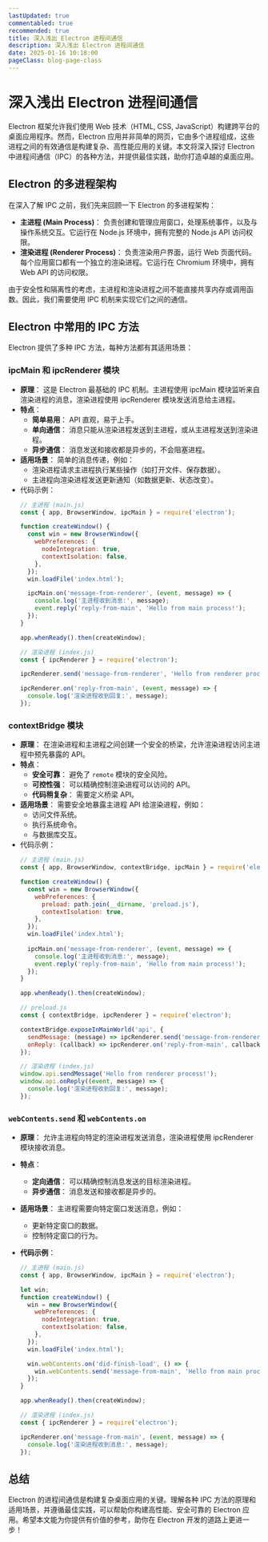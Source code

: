 ```yaml
---
lastUpdated: true
commentabled: true
recommended: true
title: 深入浅出 Electron 进程间通信
description: 深入浅出 Electron 进程间通信
date: 2025-01-16 10:18:00
pageClass: blog-page-class
---
```


# 深入浅出 Electron 进程间通信 #

Electron 框架允许我们使用 Web 技术（HTML, CSS, JavaScript）构建跨平台的桌面应用程序。然而，Electron 应用并非简单的网页，它由多个进程组成，这些进程之间的有效通信是构建复杂、高性能应用的关键。本文将深入探讨 Electron 中进程间通信（IPC）的各种方法，并提供最佳实践，助你打造卓越的桌面应用。

## Electron 的多进程架构 ##

在深入了解 IPC 之前，我们先来回顾一下 Electron 的多进程架构：

- **主进程 (Main Process)**：  负责创建和管理应用窗口，处理系统事件，以及与操作系统交互。它运行在 Node.js 环境中，拥有完整的 Node.js API 访问权限。
- **渲染进程 (Renderer Process)**：  负责渲染用户界面，运行 Web 页面代码。每个应用窗口都有一个独立的渲染进程。它运行在 Chromium 环境中，拥有 Web API 的访问权限。

由于安全性和隔离性的考虑，主进程和渲染进程之间不能直接共享内存或调用函数。因此，我们需要使用 IPC 机制来实现它们之间的通信。

## Electron 中常用的 IPC 方法 ##

Electron 提供了多种 IPC 方法，每种方法都有其适用场景：

### ipcMain 和 ipcRenderer 模块 ###

- **原理**： 这是 Electron 最基础的 IPC 机制。主进程使用 ipcMain 模块监听来自渲染进程的消息，渲染进程使用 ipcRenderer 模块发送消息给主进程。
- **特点**：
  - **简单易用**：  API 直观，易于上手。
  - **单向通信**：  消息只能从渲染进程发送到主进程，或从主进程发送到渲染进程。
  - **异步通信**：  消息发送和接收都是异步的，不会阻塞进程。
- **适用场景**：  简单的消息传递，例如：
  - 渲染进程请求主进程执行某些操作（如打开文件、保存数据）。
  - 主进程向渲染进程发送更新通知（如数据更新、状态改变）。
- 代码示例：
  ```javascript
  // 主进程 (main.js)
  const { app, BrowserWindow, ipcMain } = require('electron');

  function createWindow() {
    const win = new BrowserWindow({
      webPreferences: {
        nodeIntegration: true,
        contextIsolation: false,
      },
    });
    win.loadFile('index.html');

    ipcMain.on('message-from-renderer', (event, message) => {
      console.log('主进程收到消息:', message);
      event.reply('reply-from-main', 'Hello from main process!');
    });
  }

  app.whenReady().then(createWindow);

  // 渲染进程 (index.js)
  const { ipcRenderer } = require('electron');

  ipcRenderer.send('message-from-renderer', 'Hello from renderer process!');

  ipcRenderer.on('reply-from-main', (event, message) => {
    console.log('渲染进程收到回复:', message);
  });
  ```


### contextBridge 模块 ###

- **原理**：  在渲染进程和主进程之间创建一个安全的桥梁，允许渲染进程访问主进程中预先暴露的 API。
- **特点**：
  - **安全可靠**：  避免了 `remote` 模块的安全风险。
  - **可控性强**：  可以精确控制渲染进程可以访问的 API。
  - **代码稍复杂**：  需要定义桥梁 API。
- **适用场景**： 需要安全地暴露主进程 API 给渲染进程，例如：
  - 访问文件系统。
  - 执行系统命令。
  - 与数据库交互。
- 代码示例：
  ```javascript
  // 主进程 (main.js)
  const { app, BrowserWindow, contextBridge, ipcMain } = require('electron');

  function createWindow() {
    const win = new BrowserWindow({
      webPreferences: {
        preload: path.join(__dirname, 'preload.js'),
        contextIsolation: true,
      },
    });
    win.loadFile('index.html');
    
    ipcMain.on('message-from-renderer', (event, message) => {
      console.log('主进程收到消息:', message);
      event.reply('reply-from-main', 'Hello from main process!');
    });
  }

  app.whenReady().then(createWindow);

  // preload.js
  const { contextBridge, ipcRenderer } = require('electron');

  contextBridge.exposeInMainWorld('api', {
    sendMessage: (message) => ipcRenderer.send('message-from-renderer', message),
    onReply: (callback) => ipcRenderer.on('reply-from-main', callback),
  });

  // 渲染进程 (index.js)
  window.api.sendMessage('Hello from renderer process!');
  window.api.onReply((event, message) => {
    console.log('渲染进程收到回复:', message);
  });
  ```

### `webContents.send` 和 `webContents.on` ###

- **原理**：  允许主进程向特定的渲染进程发送消息，渲染进程使用 ipcRenderer 模块接收消息。
- **特点**：
  - **定向通信**：  可以精确控制消息发送的目标渲染进程。
  - **异步通信**：  消息发送和接收都是异步的。
- **适用场景**：  主进程需要向特定窗口发送消息，例如：
  - 更新特定窗口的数据。
  - 控制特定窗口的行为。
- **代码示例**：

  ```javascript
  // 主进程 (main.js)
  const { app, BrowserWindow, ipcMain } = require('electron');

  let win;
  function createWindow() {
    win = new BrowserWindow({
      webPreferences: {
        nodeIntegration: true,
        contextIsolation: false,
      },
    });
    win.loadFile('index.html');

    win.webContents.on('did-finish-load', () => {
      win.webContents.send('message-from-main', 'Hello from main process!');
    });
  }

  app.whenReady().then(createWindow);

  // 渲染进程 (index.js)
  const { ipcRenderer } = require('electron');

  ipcRenderer.on('message-from-main', (event, message) => {
    console.log('渲染进程收到消息:', message);
  });
  ```


## 总结 ##

Electron 的进程间通信是构建复杂桌面应用的关键。理解各种 IPC 方法的原理和适用场景，并遵循最佳实践，可以帮助你构建高性能、安全可靠的 Electron 应用。希望本文能为你提供有价值的参考，助你在 Electron 开发的道路上更进一步！
